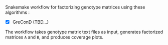 Snakemake workflow for factorizing genotype matrices using these algorithms : 
- [x] GreConD
(TBD...)

The workflow takes genotype matrix text files as input, generates factorized matrices `A` and `B`, and produces coverage plots.



